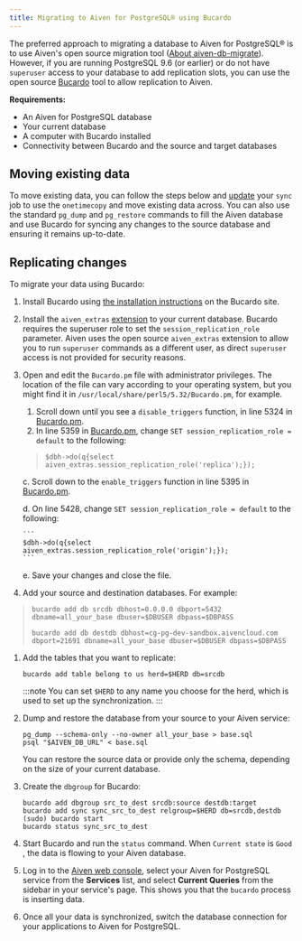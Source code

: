 ```yaml
---
title: Migrating to Aiven for PostgreSQL® using Bucardo
---
```


The preferred approach to migrating a database to Aiven for PostgreSQL®
is to use Aiven's open source migration tool
([About aiven-db-migrate](/docs/products/postgresql/concepts/aiven-db-migrate)). However, if you are running PostgreSQL 9.6 (or earlier) or
do not have `superuser` access to your database to add replication
slots, you can use the open source [Bucardo](https://bucardo.org) tool
to allow replication to Aiven.

**Requirements:**

-   An Aiven for PostgreSQL database
-   Your current database
-   A computer with Bucardo installed
-   Connectivity between Bucardo and the source and target databases

## Moving existing data

To move existing data, you can follow the steps below and
[update](https://bucardo.org/Bucardo/operations/onetimecopy) your `sync`
job to use the `onetimecopy` and move existing data across. You can also
use the standard `pg_dump` and `pg_restore` commands to fill the Aiven
database and use Bucardo for syncing any changes to the source database
and ensuring it remains up-to-date.

## Replicating changes

To migrate your data using Bucardo:

1.  Install Bucardo using [the installation
    instructions](https://bucardo.org/Bucardo/installation/) on the
    Bucardo site.

2.  Install the `aiven_extras`
    [extension](https://docs.aiven.io/docs/products/postgresql/concepts/dba-tasks-pg.html#aiven-extras-extension)
    to your current database. Bucardo requires the superuser role to set
    the `session_replication_role` parameter. Aiven uses the open source
    `aiven_extras` extension to allow you to run `superuser` commands as
    a different user, as direct `superuser` access is not provided for
    security reasons.

3.  Open and edit the `Bucardo.pm` file with administrator privileges.
    The location of the file can vary according to your operating
    system, but you might find it in
    `/usr/local/share/perl5/5.32/Bucardo.pm`, for example.

    1.  Scroll down until you see a `disable_triggers` function, in line
        5324 in
        [Bucardo.pm](https://github.com/bucardo/bucardo/blob/1ff4d32d1924f3437af3fbcc1a50c1a5b21d5f5c/Bucardo.pm).
    2.  In line 5359 in
        [Bucardo.pm](https://github.com/bucardo/bucardo/blob/1ff4d32d1924f3437af3fbcc1a50c1a5b21d5f5c/Bucardo.pm),
        change `SET session_replication_role = default` to the
        following:

    > ```
    > $dbh->do(q{select aiven_extras.session_replication_role('replica');});
    > ```

    c.  Scroll down to the `enable_triggers` function in line 5395 in
        [Bucardo.pm](https://github.com/bucardo/bucardo/blob/1ff4d32d1924f3437af3fbcc1a50c1a5b21d5f5c/Bucardo.pm).

    d.  On line 5428, change `SET session_replication_role = default` to
        the following:

        ```
        $dbh->do(q{select aiven_extras.session_replication_role('origin');});
        ```

    e.  Save your changes and close the file.

4.  Add your source and destination databases. For example:

> ```
> bucardo add db srcdb dbhost=0.0.0.0 dbport=5432 dbname=all_your_base dbuser=$DBUSER dbpass=$DBPASS
>
> bucardo add db destdb dbhost=cg-pg-dev-sandbox.aivencloud.com dbport=21691 dbname=all_your_base dbuser=$DBUSER dbpass=$DBPASS
> ```

1.  Add the tables that you want to replicate:

    ```
    bucardo add table belong to us herd=$HERD db=srcdb
    ```

    :::note
    You can set `$HERD` to any name you choose for the herd, which is
    used to set up the synchronization.
    :::

2.  Dump and restore the database from your source to your Aiven
    service:

    ```
    pg_dump --schema-only --no-owner all_your_base > base.sql
    psql "$AIVEN_DB_URL" < base.sql
    ```

    You can restore the source data or provide only the schema,
    depending on the size of your current database.

3.  Create the `dbgroup` for Bucardo:

    ```
    bucardo add dbgroup src_to_dest srcdb:source destdb:target
    bucardo add sync sync_src_to_dest relgroup=$HERD db=srcdb,destdb
    (sudo) bucardo start
    bucardo status sync_src_to_dest
    ```

4.  Start Bucardo and run the `status` command. When `Current state` is
    `Good` , the data is flowing to your Aiven database.

5.  Log in to the [Aiven web console](https://console.aiven.io), select
    your Aiven for PostgreSQL service from the **Services** list, and
    select **Current Queries** from the sidebar in your service's page.
    This shows you that the `bucardo` process is inserting data.

6.  Once all your data is synchronized, switch the database connection
    for your applications to Aiven for PostgreSQL.
